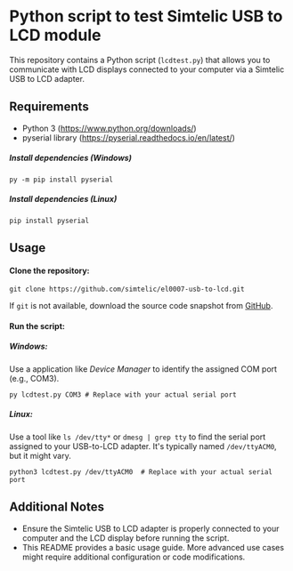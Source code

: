 # Python script to test Simtelic USB to LCD module

This repository contains a Python script (`lcdtest.py`) that allows you to communicate with LCD displays connected to your computer via a Simtelic USB to LCD adapter.

## Requirements
- Python 3 (https://www.python.org/downloads/)
- pyserial library (https://pyserial.readthedocs.io/en/latest/)

##### Install dependencies (Windows)
```
py -m pip install pyserial
```
##### Install dependencies (Linux)
```
pip install pyserial
```

## Usage

#### Clone the repository:
   
```
git clone https://github.com/simtelic/el0007-usb-to-lcd.git
```

If `git` is not available, download the source code snapshot from [GitHub](https://github.com/simtelic/el0007-usb-to-lcd/archive/refs/heads/main.zip).

#### Run the script:

##### Windows:
Use a application like *Device Manager* to identify the assigned COM port (e.g., COM3).
```
py lcdtest.py COM3 # Replace with your actual serial port
```

##### Linux:
Use a tool like `ls /dev/tty*` or `dmesg | grep tty` to find the serial port assigned to your USB-to-LCD adapter. It's typically named `/dev/ttyACM0`, but it might vary.
```
python3 lcdtest.py /dev/ttyACM0  # Replace with your actual serial port
```

## Additional Notes

- Ensure the Simtelic USB to LCD adapter is properly connected to your computer and the LCD display before running the script.
- This README provides a basic usage guide. More advanced use cases might require additional configuration or code modifications.
